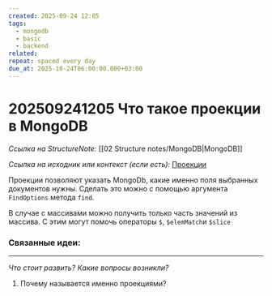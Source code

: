 ```yaml
---
created: 2025-09-24 12:05
tags:
  - mongodb
  - basic
  - backend
related:
repeat: spaced every day
due_at: 2025-10-24T06:00:00.000+03:00
---
```

# 202509241205 Что такое проекции в MongoDB

*Ссылка на StructureNote:* [[02 Structure notes/MongoDB|MongoDB]]

*Ссылка на исходник или контекст (если есть):* [Проекции](https://practicum.yandex.ru/learn/backend-nodejs/courses/16b47298-e20d-4fde-9619-1ab305039a00/sprints/564238/topics/3850c616-bd4c-4c66-987e-9b4e0b0f135c/lessons/d5029ec6-31a4-474b-a823-d980df4245c3/ )

Проекции позволяют указать MongoDb, какие именно поля выбранных документов нужны. Сделать это можно с помощью аргумента `FindOptions` метода `find`.

В случае с массивами можно получить только часть значений из массива. С этим могут помочь операторы `$`, `$elemMatch`и `$slice`

### Связанные идеи:

---

*Что стоит развить? Какие вопросы возникли?*
1) Почему называется именно проекциями?
